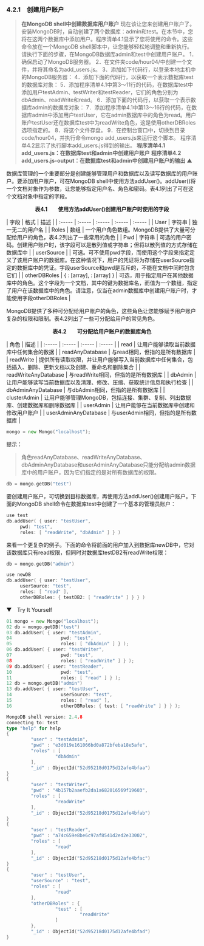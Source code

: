 ### 4.2.1　创建用户账户

> **在MongoDB shell中创建数据库用户账户**
> 现在该让您来创建用户账户了。安装MongoDB时，自动创建了两个数据库：admin和test。在本节中，您将在这两个数据库中添加用户。程序清单4.1显示了您将使用的命令。这些命令放在一个MongoDB shell脚本中，让您能够轻松地调整和重新执行。
> 请执行下面的步骤，在MongoDB数据库admin和test中创建用户账户。
> 1．确保启动了MongoDB服务器。
> 2．在文件夹code/hour04/中创建一个文件，并将其命名为add_users.js。
> 3．添加如下代码行，以登录本地主机中的MongoDB服务器：
> 4．添加下面的代码行，以获取一个表示数据库test的数据库对象：
> 5．添加程序清单4.1中第3～11行的代码，在数据库test中添加用户testAdmin、testWriter和testReader，它们的角色分别为dbAdmin、readWrite和read。
> 6．添加下面的代码行，以获取一个表示数据库admin的数据库对象：
> 7．添加程序清单4.1中第13～16行的代码，在数据库admin中添加用户testUser，它在admin数据库中的角色为read。用户账户testUser还在数据库test中为readWrite角色，这是使用otherDBRoles选项指定的。
> 8．将这个文件存盘。
> 9．在控制台窗口中，切换到目录code/hour04，并执行命令mongo add_users.js来运行这个脚本。
> 程序清单4.2显示了执行脚本add_users.js得到的输出。
> **程序清单4.1　add_users.js：在数据库test和admin中创建用户账户**
> **程序清单4.2　add_users.js-output：在数据库test和admin中创建用户账户的输出**
> ▲

数据库管理的一个重要部分是创建能够管理用户和数据库以及读写数据库的用户账户。要添加用户账户，可在MongoDB shell中使用方法addUser()。addUser()将一个文档对象作为参数，让您能够指定用户名、角色和密码。表4.1列出了可在这个文档对象中指定的字段。

<center class="my_markdown"><b class="my_markdown">表4.1　　使用方法addUser()创建用户账户时使用的字段</b></center>

| 字段 | 格式 | 描述 |
| :-----  | :-----  | :-----  | :-----  | :-----  |
| User | 字符串 | 独一无二的用户名 |
| Roles | 数组 | 一个用户角色数组。MongoDB提供了大量可分配给用户的角色，表4.2列出了一些常用的角色 |
| Pwd | 字符串 | 可选的用户密码。创建用户账户时，该字段可以是散列值或字符串；但将以散列值的方式存储在数据库中 |
| userSource | <database> | 可选。可不使用pwd字段，而使用这个字段来指定定义了该用户账户的数据库。在这种情况下，用户的凭证将为存储在userSource指定的数据库中的凭证。字段userSource和pwd是互斥的，不能在文档中同时包含它们 |
| otherDBRoles | { <database>: [array], <database>: [array] } | 可选，用于指定用户在其他数据库中的角色。这个字段为一个文档，其中的键为数据库名，而值为一个数组，指定了用户在该数据库中的角色。请注意，仅当在admin数据库中创建用户账户时，才能使用字段otherDBRoles |

MongoDB提供了多种可分配给用户账户的角色，这些角色让您能够赋予用户账户复杂的权限和限制。表4.2列出了一些可分配给用户的常见角色。

<center class="my_markdown"><b class="my_markdown">表4.2　　可分配给用户账户的数据库角色</b></center>

| 角色 | 描述 |
| :-----  | :-----  | :-----  | :-----  |
| read | 让用户能够读取当前数据库中任何集合的数据 |
| readAnyDatabase | 与read相同，但指的是所有数据库 |
| readWrite | 提供所有读取权限，并让用户能够写入当前数据库中任何集合，包括插入、删除、更新文档以及创建、重命名和删除集合 |
| readWriteAnyDatabase | 与readWrite相同，但指的是所有数据库 |
| dbAdmin | 让用户能够读写当前数据库以及清理、修改、压缩、获取统计信息和执行检查 |
| dbAdminAnyDatabase | 与dbAdmin相同，但指的是所有数据库 |
| clusterAdmin | 让用户能够管理MongoDB，包括连接、集群、复制、列出数据库、创建数据库和删除数据库 |
| userAdmin | 让用户能够在当前数据库中创建和修改用户账户 |
| userAdminAnyDatabase | 与userAdmin相同，但指的是所有数据库 |



```go
mongo = new Mongo("localhost");
```

提示：

> 角色readAnyDatabase、readWriteAnyDatabase、dbAdminAnyDatabase和userAdminAnyDatabase只能分配给admin数据库中的用户账户，因为它们指定的是对所有数据库的权限。

```go
db = mongo.getDB("test")
```

要创建用户账户，可切换到目标数据库，再使用方法addUser()创建用户账户。下面的MongoDB shell命令在数据库test中创建了一个基本的管理员账户：

```go
use test
db.addUser( { user: "testUser",
     pwd: "test",
     roles: [ "readWrite", "dbAdmin" ] } )
```

来看一个更复杂的例子。下面的命令将前面的用户加入到数据库newDB中，它对该数据库只有read权限，但同时对数据库testDB2有readWrite权限：

```go
db = mongo.getDB("admin")
```

```go
use newDB
db.addUser( { user: "testUser",
     userSource: "test",
     roles: [ "read" ],
     otherDBRoles: { testDB2: [ "readWrite" ] } } )
```

▼　Try It Yourself

```go
01 mongo = new Mongo("localhost");
02 db = mongo.getDB("test")
03 db.addUser( { user: "testAdmin",
04                  pwd: "test",
05                  roles: [ "dbAdmin" ] } );
06 db.addUser( { user: "testWriter",
07                  pwd: "test",
08                  roles: [ "readWrite" ] } );
09 db.addUser( { user: "testReader",
10                  pwd: "test",
11                  roles: [ "read" ] } );
12 db = mongo.getDB("admin")
13 db.addUser( { user: "testUser",
14                  userSource: "test",
15                  roles: [ "read" ],
16                  otherDBRoles: { test: [ "readWrite" ] } } );
```

```go
MongoDB shell version: 2.4.8
connecting to: test
type "help" for help
{
         "user" : "testAdmin",
         "pwd" : "e3d019e161066bd0a872bfeba18e5afe",
         "roles" : [
                  "dbAdmin"
         ],
         "_id" : ObjectId("52d95218d0175d12afe4bfaa")
}
{
         "user" : "testWriter",
         "pwd" : "4b157b2aaefb2da1a682016569f19603",
         "roles" : [
                  "readWrite"
         ],
         "_id" : ObjectId("52d95218d0175d12afe4bfab")
}
{
         "user" : "testReader",
         "pwd" : "a74c659e8be6c97af8541d2ed2e33002",
         "roles" : [
                  "read"
         ],
         "_id" : ObjectId("52d95218d0175d12afe4bfac")
}
{
         "user" : "testUser",
         "userSource" : "test",
         "roles" : [
                  "read"
         ],
         "otherDBRoles" : {
                  "test" : [
                           "readWrite"
                  ]
         },
         "_id" : ObjectId("52d95218d0175d12afe4bfad")
}
```

